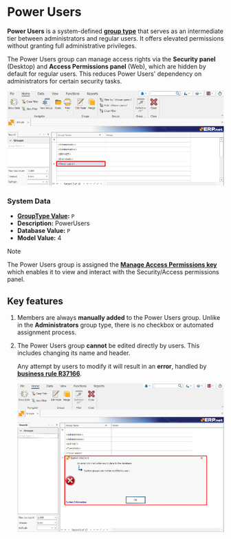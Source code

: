 # Power Users

**Power Users** is a system-defined **[group type](index.md#group-types)** that serves as an intermediate tier between administrators and regular users. It offers elevated permissions without granting full administrative privileges.

The Power Users group can manage access rights via the **Security panel** (Desktop) and **Access Permissions panel** (Web), which are hidden by default for regular users. This reduces Power Users' dependency on administrators for certain security tasks.

![pictures](pictures/Power_user_group_19_12.png)

### System Data

- **[GroupType Value](https://docs.erp.net/model/entities/Systems.Security.Groups.html#grouptype):** `P`
- **Description:** PowerUsers
- **Database Value:** `P`
- **Model Value:** 4

> [!NOTE]
> The Power Users group is assigned the **[Manage Access Permissions key](../system-permissions/manage-access-permissions.md)** which enables it to view and interact with the Security/Access permissions panel.


## Key features

1. Members are always **manually added** to the Power Users group. Unlike in the **Administrators** group type, there is no checkbox or automated assignment process.

2. The Power Users group **cannot** be edited directly by users. This includes changing its name and header.

   Any attempt by users to modify it will result in an **error**, handled by **[business rule R37166](https://docs.erp.net/tech/modules/system/security/system-permissions/manage-access-permissions.html?q=R37166#business-rule-enforcement)**.

   ![pictures](pictures/Error_window_19_12.jpg)
   
